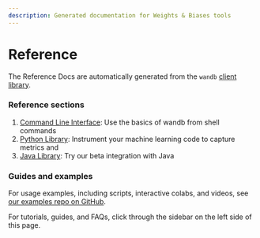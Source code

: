 ```yaml
---
description: Generated documentation for Weights & Biases tools
---
```


# Reference

The Reference Docs are automatically generated from the `wandb` [client library](https://github.com/wandb/client).

### Reference sections 

1. [Command Line Interface](cli/): Use the basics of wandb from shell commands
2. [Python Library](python/):  Instrument your machine learning code to capture metrics and 
3. [Java Library](java/): Try our beta integration with Java

### Guides and examples

For usage examples, including scripts, interactive colabs, and videos, see [our examples repo on GitHub](https://github.com/wandb/examples).

For tutorials, guides, and FAQs, click through the sidebar on the left side of this page.

